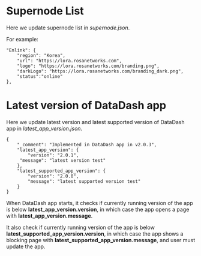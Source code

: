 # Supernode List
Here we update supernode list in *supernode.json*.

For example:

    "Enlink": {
        "region": "Korea",
        "url": "https://lora.rosanetworks.com",
        "logo": "https://lora.rosanetworks.com/branding.png",
        "darkLogo": "https://lora.rosanetworks.com/branding_dark.png",
        "status":"online"
    },

# Latest version of DataDash app
Here we update latest version and latest supported version of DataDash app in *latest_app_version.json*.

    {
        "_comment": "Implemented in DataDash app in v2.0.3",
        "latest_app_version": {
            "version": "2.0.1",
         "message": "latest version test"
        },
        "latest_supported_app_version": {
            "version": "2.0.0",
            "message": "latest supported version test"
        }
    }

When DataDash app starts, it checks if currently running version of the app is below **latest_app_version.version**, in which case the app opens a page with **latest_app_version.message**.

It also check if currently running version of the app is below **latest_supported_app_version.version**, in which case the app shows a blocking page with **latest_supported_app_version.message**, and user must update the app.